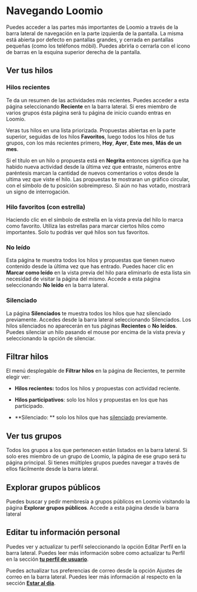 # Navegando Loomio

Puedes acceder a las partes más importantes de Loomio a través de la barra lateral de navegación en la parte izquierda de la pantalla. La misma está abierta por defecto en pantallas grandes, y cerrada en pantallas pequeñas (como los teléfonos móbil). Puedes abrirla o cerrarla con el icono de barras en la esquina superior derecha de la pantalla. 

## Ver tus hilos

### Hilos recientes

Te da un resumen de las actividades más recientes. Puedes acceder a esta página seleccionando **Reciente** en la barra lateral.
Si eres miembro de varios grupos ésta página será tu página de inicio cuando entras en Loomio.

Veras tus hilos en una lista priorizada. Propuestas abiertas en la parte superior, seguidas de los hilos **Favoritos**, luego todos los hilos de tus grupos, con los más recientes primero, **Hoy**, **Ayer**, **Este mes**, **Más de un mes**.

Si el título en un hilo o propuesta está en **Negrita** entonces significa que ha habido nueva actividad desde la última vez que entraste, números entre paréntesis marcan la cantidad de nuevos comentarios o votos desde la ultima vez que viste el hilo. Las propuestas te mostraran un gráfico circular, con el símbolo de tu posición sobreimpreso. Si aún no has votado, mostrará un signo de interrogación.

### Hilo favoritos (con estrella)

Haciendo clic en el símbolo de estrella en la vista previa del hilo lo marca como favorito. Utiliza las estrellas para marcar ciertos hilos como importantes. Solo tu podrás ver qué hilos son tus favoritos.

### No leído

Esta página te muestra todos los hilos y propuestas que tienen nuevo contenido desde la última vez que has entrado. Puedes hacer clic en **Marcar como leído** en la vista previa del hilo para eliminarlo de esta lista sin necesidad de visitar la página del mismo. Accede a esta página seleccionando **No leído** en la barra lateral.

### Silenciado

La página **Silenciados** te muestra todos los hilos que haz silenciado previamente. Accedes desde la barra lateral seleccionando Silenciados. Los hilos silenciados no aparecerán en tus páginas **Recientes** o **No leídos**. Puedes silenciar un hilo pasando el mouse por encima de la vista previa y seleccionando la opción de silenciar. 


## Filtrar hilos

El menú desplegable de **Filtrar hilos** en la página de Recientes, te permite elegir ver:

* **Hilos recientes:** todos los hilos y propuestas con actividad reciente.

* **Hilos participativos**:  solo los hilos y propuestas en los que has participado.

* **Silenciado: ** solo los hilos que has [silenciado](keeping_up_to_date.html#thread-volume) previamente.

## Ver tus grupos

Todos los grupos a los que pertenecen están listados en la barra lateral. Si solo eres miembro de un grupo de Loomio, la página de ese grupo será tu página principal. Si tienes múltiples grupos puedes navegar a través de ellos fácilmente desde la barra lateral.

## Explorar grupos públicos

Puedes buscar y pedir membresía a grupos públicos en Loomio visitando la página **Explorar grupos públicos**. Accede a esta página desde la barra lateral

## Editar tu información personal

Puedes ver y actualizar tu perfil seleccionando la opción Editar Perfil en la barra lateral. Puedes leer más información sobre como actualizar tu Perfil en la sección **[tu perfil de usuario](https://loomio.gitbooks.io/manual/content/en/your_user_profile.html)**.

Puedes actualizar tus preferencias de correo desde la opción Ajustes de correo en la barra lateral. Puedes leer más información al respecto en la sección **[Estar al día](https://loomio.gitbooks.io/manual/content/en/keeping_up_to_date.html)**.
 
